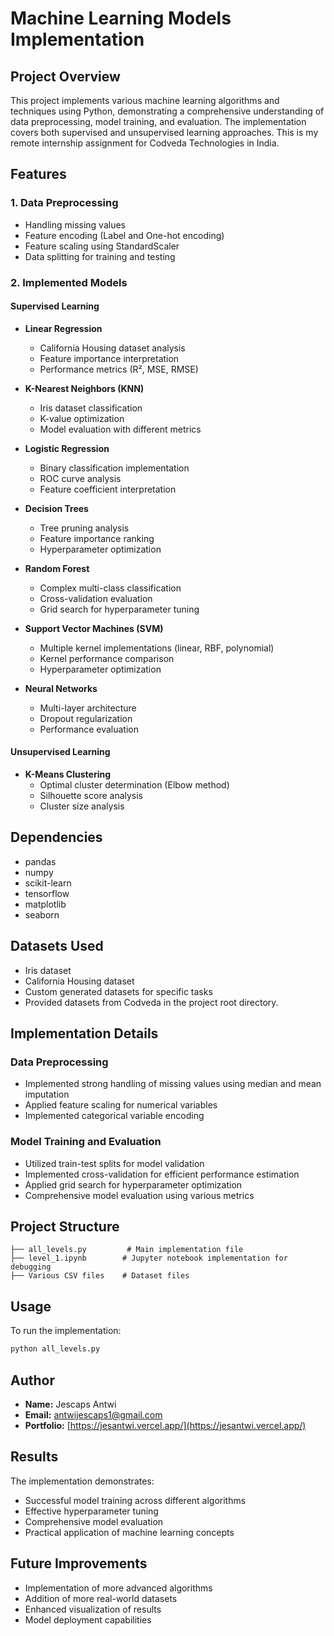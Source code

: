 # Machine Learning Models Implementation

## Project Overview

This project implements various machine learning algorithms and techniques using Python, demonstrating a comprehensive understanding of data preprocessing, model training, and evaluation. The implementation covers both supervised and unsupervised learning approaches. This is my remote internship assignment for Codveda Technologies in India.

## Features

### 1. Data Preprocessing

- Handling missing values
- Feature encoding (Label and One-hot encoding)
- Feature scaling using StandardScaler
- Data splitting for training and testing

### 2. Implemented Models

#### Supervised Learning

- **Linear Regression**

  - California Housing dataset analysis
  - Feature importance interpretation
  - Performance metrics (R², MSE, RMSE)

- **K-Nearest Neighbors (KNN)**

  - Iris dataset classification
  - K-value optimization
  - Model evaluation with different metrics

- **Logistic Regression**

  - Binary classification implementation
  - ROC curve analysis
  - Feature coefficient interpretation

- **Decision Trees**

  - Tree pruning analysis
  - Feature importance ranking
  - Hyperparameter optimization

- **Random Forest**

  - Complex multi-class classification
  - Cross-validation evaluation
  - Grid search for hyperparameter tuning

- **Support Vector Machines (SVM)**

  - Multiple kernel implementations (linear, RBF, polynomial)
  - Kernel performance comparison
  - Hyperparameter optimization

- **Neural Networks**
  - Multi-layer architecture
  - Dropout regularization
  - Performance evaluation

#### Unsupervised Learning

- **K-Means Clustering**
  - Optimal cluster determination (Elbow method)
  - Silhouette score analysis
  - Cluster size analysis

## Dependencies

- pandas
- numpy
- scikit-learn
- tensorflow
- matplotlib
- seaborn

## Datasets Used

- Iris dataset
- California Housing dataset
- Custom generated datasets for specific tasks
- Provided datasets from Codveda in the project root directory.

## Implementation Details

### Data Preprocessing

- Implemented strong handling of missing values using median and mean imputation
- Applied feature scaling for numerical variables
- Implemented categorical variable encoding

### Model Training and Evaluation

- Utilized train-test splits for model validation
- Implemented cross-validation for efficient performance estimation
- Applied grid search for hyperparameter optimization
- Comprehensive model evaluation using various metrics

## Project Structure

```
├── all_levels.py         # Main implementation file
├── level_1.ipynb        # Jupyter notebook implementation for debugging
├── Various CSV files    # Dataset files
```

## Usage

To run the implementation:

```bash
python all_levels.py
```

## Author

- **Name:** Jescaps Antwi
- **Email:** antwijescaps1@gmail.com
- **Portfolio:** [https://jesantwi.vercel.app/](https://jesantwi.vercel.app/)

## Results

The implementation demonstrates:

- Successful model training across different algorithms
- Effective hyperparameter tuning
- Comprehensive model evaluation
- Practical application of machine learning concepts

## Future Improvements

- Implementation of more advanced algorithms
- Addition of more real-world datasets
- Enhanced visualization of results
- Model deployment capabilities
